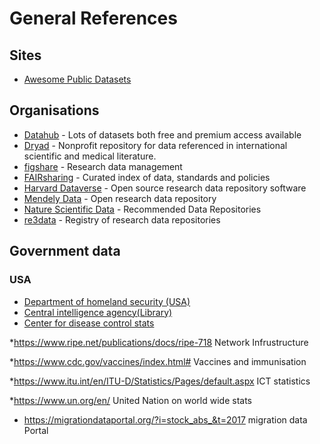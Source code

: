 # General References

## Sites
* [Awesome Public Datasets](https://github.com/awesomedata/awesome-public-datasets)

## Organisations
* [Datahub](https://datahub.io/docs/about) - Lots of datasets both free and premium access available
* [Dryad](http://datadryad.org/) - Nonprofit repository for data referenced in international scientific and medical literature.
* [figshare](https://figshare.com/) - Research data management
* [FAIRsharing](https://fairsharing.org/) - Curated index of data, standards and policies
* [Harvard Dataverse](https://dataverse.harvard.edu/) - Open source research data repository software
* [Mendely Data](https://data.mendeley.com/) -  Open research data repository
* [Nature Scientific Data](https://www.nature.com/sdata/policies/repositories) - Recommended Data Repositories
* [re3data](https://www.re3data.org/) - Registry of research data repositories

## Government data
### USA
* [Department of homeland security (USA)](https://www.dhs.gov/topic/data)
* [Central intelligence agency(Library)](https://www.cia.gov/library/reports)
* [Center for disease control stats](https://www.cdc.gov/DataStatistics/)



*https://www.ripe.net/publications/docs/ripe-718 Network Infrustructure 
 
*https://www.cdc.gov/vaccines/index.html# Vaccines and immunisation

*https://www.itu.int/en/ITU-D/Statistics/Pages/default.aspx ICT statistics

*https://www.un.org/en/ United Nation on world wide stats

* https://migrationdataportal.org/?i=stock_abs_&t=2017 migration data Portal

